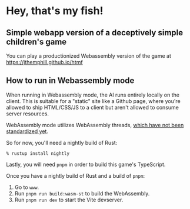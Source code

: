 # Hey, that's my fish!

## Simple webapp version of a deceptively simple children's game

You can play a productionized Webassembly version of the game at
https://jthemphill.github.io/htmf

## How to run in Webassembly mode

When running in Webassembly mode, the AI runs entirely locally on the client.
This is suitable for a "static" site like a Github page, where you're allowed to
ship HTML/CSS/JS to a client but aren't allowed to consume server resources.

WebAssembly mode utilizes WebAssembly threads,
[which have not been standardized yet](https://rustwasm.github.io/wasm-bindgen/examples/raytrace.html).

So for now, you'll need a nightly build of Rust:

```
% rustup install nightly
```

Lastly, you will need `pnpm` in order to build this game's TypeScript.

Once you have a nightly build of Rust and a build of `pnpm`:

1. Go to `www`.
2. Run `pnpm run build:wasm-st` to build the WebAssembly.
3. Run `pnpm run dev` to start the Vite devserver.
